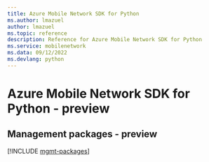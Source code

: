 ```yaml
---
title: Azure Mobile Network SDK for Python
ms.author: lmazuel
author: lmazuel
ms.topic: reference
description: Reference for Azure Mobile Network SDK for Python
ms.service: mobilenetwork
ms.data: 09/12/2022
ms.devlang: python
---
```

# Azure Mobile Network SDK for Python - preview

## Management packages - preview
[!INCLUDE [mgmt-packages](mobile-network-mgmt-index.md)]